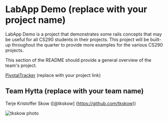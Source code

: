 # LabApp Demo (replace with your project name)

LabApp Demo is a project that demonstrates some rails concepts that may be
useful for all CS290 students in their projects. This project will be built-up
throughout the quarter to provide more examples for the various CS290 projects.

This section of the README should provide a general overview of the team's
project.

[PivotalTracker](https://www.pivotaltracker.com/n/projects/1192928) (replace
with your project link)

## Team Hytta (replace with your team name)

Terje Kristoffer Skow ([@tkskow] (https://github.com/tkskow))

![tkskow photo](https://avatars2.githubusercontent.com/u/3807482?v=2&s=140)